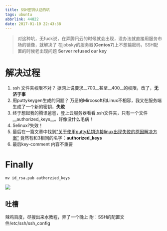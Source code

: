 ```yaml
---
title: SSH密钥认证的坑
tags: ubuntu
abbrlink: 44822
date: 2017-01-10 22:43:38
---
```

> 对这种坑，无fuck说，在弄腾讯云的时候就会出现，没办法就直接用服务市场的镜像，就解决了
> 在jobsky的服务器(__Centos7__)上不想输密码，SSH配置的时候老出现问题
> __Server refused our key__

<!--more-->

# 解决过程
1. ssh 文件夹权限不对？
据网上说要求__700__甚至__400__的权限，改了，__无济于事__
2. 用puttykeygen生成的问题？
万恶的Mircosoft和Linux不相容，我又在服务端生成了一个新的密钥，__失败__
3. 终于想起我的腾讯爸爸，登上云服务器看看.ssh文件夹，只有一个文件__authorized_keys__。好像没什么毛病！
4. Selinux?失效！
4. 最后在一篇文章中找到["关于使用putty私钥连接linux出现失败的原因解决方案"](http://blog.csdn.net/magic_zj00/article/details/7470023)
竟然有和3相同的名字：__authorized_keys__
5. 最后key-comment 内容不重要
# Finally
```
mv id_rsa.pub authorzied_keys
```
![](http://www.intmain.me/images/20170110223815.png)
## 吐槽
辣鸡百度，尽搜出来水教程，弄了一个晚上
附：SSH的配置文件/etc/ssh/ssh_config

